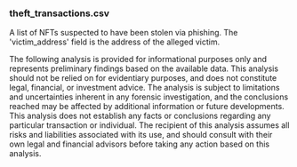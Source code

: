 ### theft_transactions.csv 
A list of NFTs suspected to have been stolen via phishing. The 'victim_address' field is the address of the alleged victim.



The following analysis is provided for informational purposes only and represents preliminary findings based on the available data. This analysis should not be relied on for evidentiary purposes, and does not constitute legal, financial, or investment advice. The analysis is subject to limitations and uncertainties inherent in any forensic investigation, and the conclusions reached may be affected by additional information or future developments. This analysis does not establish any facts or conclusions regarding any particular transaction or individual. The recipient of this analysis assumes all risks and liabilities associated with its use, and should consult with their own legal and financial advisors before taking any action based on this analysis.
